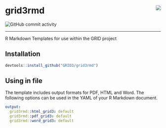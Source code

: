 
# grid3rmd <img src="http://www.data4sdgs.org/sites/default/files/styles/medium/public/logo/Flowminder%20Logo.png?itok=7KXISaDh" align="right" />

![GitHub commit
activity](https://img.shields.io/badge/Status-Work%20In%20Progres-orange.svg)

-----

R Markdown Templates for use within the GRID project

## Installation

```r
devtools::install_github("GRID3/grid3rmd")
```

## Using in file

The template includes output formats for PDF, HTML and Word. The following options can be used in the YAML of your R Markdown document.

```yaml
output:
  grid3rmd::html_grid3: default
  grid3rmd::pdf_grid3: default
  grid3rmd::word_grid3: default
```
